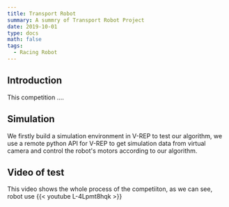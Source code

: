 ```yaml
---
title: Transport Robot
summary: A summry of Transport Robot Project
date: 2019-10-01
type: docs
math: false
tags:
  - Racing Robot
---
```


## Introduction
This competition ....

## Simulation
We firstly build a simulation environment in V-REP to test our algorithm, we use a remote python API for V-REP to get simulation data from virtual camera and control the robot's motors according to our algorithm.

## Video of test
This video shows the whole process of the competiiton, as we can see, robot use
{{< youtube L-4Lpmt8hqk >}}

<!--more-->
